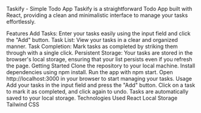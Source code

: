Taskify - Simple Todo App
Taskify is a straightforward Todo App built with React, providing a clean and minimalistic interface to manage your tasks effortlessly.

Features
Add Tasks: Enter your tasks easily using the input field and click the "Add" button.
Task List: View your tasks in a clear and organized manner.
Task Completion: Mark tasks as completed by striking them through with a single click.
Persistent Storage: Your tasks are stored in the browser's local storage, ensuring that your list persists even if you refresh the page.
Getting Started
Clone the repository to your local machine.
Install dependencies using npm install.
Run the app with npm start.
Open http://localhost:3000 in your browser to start managing your tasks.
Usage
Add your tasks in the input field and press the "Add" button.
Click on a task to mark it as completed, and click again to undo.
Tasks are automatically saved to your local storage.
Technologies Used
React
Local Storage
Tailwind CSS
